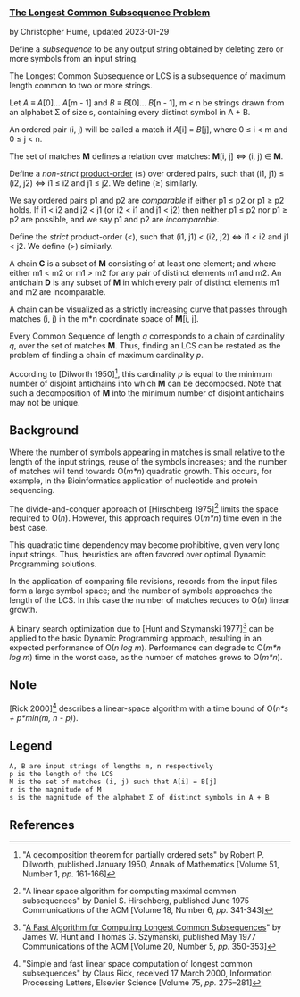 ### [The Longest Common Subsequence Problem](http://en.wikipedia.org/wiki/Longest_common_subsequence_problem)
by Christopher Hume, updated 2023-01-29

Define a *subsequence* to be any output string obtained by deleting zero or more symbols from an input string.

The Longest Common Subsequence or LCS is a subsequence of maximum length common to two or more strings.

Let *A* &equiv; *A*[0]&hellip; *A*[m - 1] and *B* &equiv; *B*[0]&hellip; *B*[n - 1], m &lt; n be strings drawn from an alphabet &Sigma; of size s, containing every distinct symbol in A + B.

An ordered pair (i, j) will be called a match if *A*[i] = *B*[j], where 0 &le; i &lt; m and 0 &le; j &lt; n.

The set of matches **M** defines a relation over matches: **M**[i, j] &hArr; (i, j) &isin; **M**.

Define a *non-strict* [product-order](https://en.wikipedia.org/wiki/Product_order) (&le;) over ordered pairs, such that (i1, j1) &le; (i2, j2) &hArr; i1 &le; i2 and j1 &le; j2.  We define (&ge;) similarly.

We say ordered pairs p1 and p2 are *comparable* if either p1 &le; p2 or p1 &ge; p2 holds.  If i1 &lt; i2 and j2 &lt; j1 (or i2 &lt; i1 and j1 &lt; j2) then neither p1 &le; p2 nor p1 &ge; p2 are possible, and we say p1 and p2 are *incomparable*.

Define the *strict* product-order (&lt;), such that (i1, j1) &lt; (i2, j2) &hArr; i1 &lt; i2 and j1 &lt; j2.  We define (&gt;) similarly.

A chain **C** is a subset of **M** consisting of at least one element; and where either m1 &lt; m2 or m1 &gt; m2 for any pair of distinct elements m1 and m2.  An antichain **D** is any subset of **M** in which every pair of distinct elements m1 and m2 are incomparable.

A chain can be visualized as a strictly increasing curve that passes through matches (i, j) in the m\*n coordinate space of **M**[i, j].

Every Common Sequence of length *q* corresponds to a chain of cardinality *q*, over the set of matches **M**.  Thus, finding an LCS can be restated as the problem of finding a chain of maximum cardinality *p*.

According to [Dilworth 1950][^1], this cardinality *p* is equal to the minimum number of disjoint antichains into which **M** can be decomposed.  Note that such a decomposition of **M** into the minimum number of disjoint antichains may not be unique.

## Background

Where the number of symbols appearing in matches is small relative to the length of the input strings, reuse of the symbols increases; and the number of matches will tend towards O(*m\*n*) quadratic growth.  This occurs, for example, in the Bioinformatics application of nucleotide and protein sequencing.

The divide-and-conquer approach of [Hirschberg 1975][^3] limits the space required to O(*n*).  However, this approach requires O(*m\*n*) time even in the best case.

This quadratic time dependency may become prohibitive, given very long input strings.  Thus, heuristics are often favored over optimal Dynamic Programming solutions.

In the application of comparing file revisions, records from the input files form a large symbol space; and the number of symbols approaches the length of the LCS.  In this case the number of matches reduces to O(*n*) linear growth.

A binary search optimization due to [Hunt and Szymanski 1977][^5] can be applied to the basic Dynamic Programming approach, resulting in an expected performance of O(*n log m*).  Performance can degrade to O(*m\*n log m*) time in the worst case, as the number of matches grows to O(*m\*n*).

## Note

[Rick 2000][^6] describes a linear-space algorithm with a time bound of O(*n\*s + p\*min(m, n - p)*).

## Legend

    A, B are input strings of lengths m, n respectively
    p is the length of the LCS
    M is the set of matches (i, j) such that A[i] = B[j]
    r is the magnitude of M
    s is the magnitude of the alphabet Σ of distinct symbols in A + B

## References

[^1]: "A decomposition theorem for partially ordered sets"
by Robert P. Dilworth, published January 1950,
Annals of Mathematics [Volume 51, Number 1, *pp.* 161-166]

[^2]: "A New Practical Linear Space Algorithm for the Longest Common
Subsequence Problem" by Heiko Goeman and Michael Clausen,
published 2002, Kybernetika [Volume 38, Issue 1, *pp.* 45-66]

[^3]: "A linear space algorithm for computing maximal common subsequences"
by Daniel S. Hirschberg, published June 1975
Communications of the ACM [Volume 18, Number 6, *pp.* 341-343]

[^4]: "An Algorithm for Differential File Comparison"
by James W. Hunt and M. Douglas McIlroy, June 1976
Computing Science Technical Report, Bell Laboratories 41

[^5]: "[A Fast Algorithm for Computing Longest Common Subsequences](http:www.cs.bgu.ac.il/~dpaa111/wiki.files/HuntSzymanski.pdf)"
by James W. Hunt and Thomas G. Szymanski, published May 1977
Communications of the ACM [Volume 20, Number 5, *pp.* 350-353]

[^6]: "Simple and fast linear space computation of longest common subsequences"
by Claus Rick, received 17 March 2000, Information Processing Letters,
Elsevier Science [Volume 75, *pp.* 275–281]
